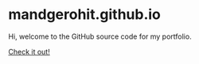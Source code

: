 # mandgerohit.github.io

Hi, welcome to the GitHub source code for my portfolio.

[Check it out!](https://mandgerohit.github.io)

